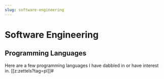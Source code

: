 ```yaml
---
slug: software-engineering
---
```


# Software Engineering

## Programming Languages
Here are a few programming languages I have dabbled in or have interest in.
[[z:zettels?tag=pl]]#
